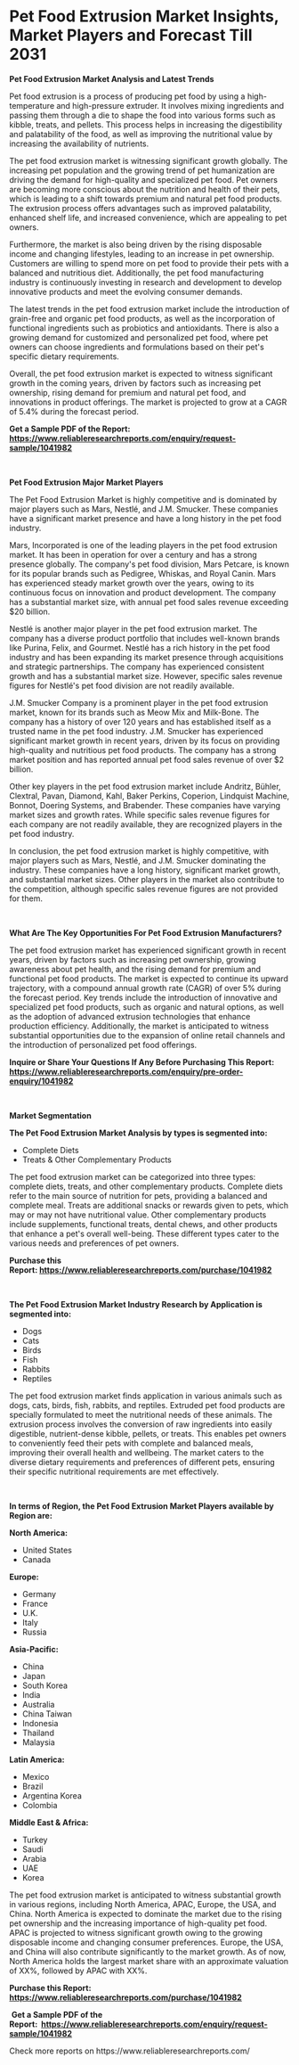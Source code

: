 <p><h1>Pet Food Extrusion Market Insights, Market Players and Forecast Till 2031</h1></p><p><strong>Pet Food Extrusion Market Analysis and Latest Trends</strong></p>
<p><p>Pet food extrusion is a process of producing pet food by using a high-temperature and high-pressure extruder. It involves mixing ingredients and passing them through a die to shape the food into various forms such as kibble, treats, and pellets. This process helps in increasing the digestibility and palatability of the food, as well as improving the nutritional value by increasing the availability of nutrients.</p><p>The pet food extrusion market is witnessing significant growth globally. The increasing pet population and the growing trend of pet humanization are driving the demand for high-quality and specialized pet food. Pet owners are becoming more conscious about the nutrition and health of their pets, which is leading to a shift towards premium and natural pet food products. The extrusion process offers advantages such as improved palatability, enhanced shelf life, and increased convenience, which are appealing to pet owners.</p><p>Furthermore, the market is also being driven by the rising disposable income and changing lifestyles, leading to an increase in pet ownership. Customers are willing to spend more on pet food to provide their pets with a balanced and nutritious diet. Additionally, the pet food manufacturing industry is continuously investing in research and development to develop innovative products and meet the evolving consumer demands.</p><p>The latest trends in the pet food extrusion market include the introduction of grain-free and organic pet food products, as well as the incorporation of functional ingredients such as probiotics and antioxidants. There is also a growing demand for customized and personalized pet food, where pet owners can choose ingredients and formulations based on their pet's specific dietary requirements.</p><p>Overall, the pet food extrusion market is expected to witness significant growth in the coming years, driven by factors such as increasing pet ownership, rising demand for premium and natural pet food, and innovations in product offerings. The market is projected to grow at a CAGR of 5.4% during the forecast period.</p></p>
<p><strong>Get a Sample PDF of the Report:&nbsp; <a href="https://www.reliableresearchreports.com/enquiry/request-sample/1041982">https://www.reliableresearchreports.com/enquiry/request-sample/1041982</a></strong></p>
<p>&nbsp;</p>
<p><strong>Pet Food Extrusion Major Market Players</strong></p>
<p><p>The Pet Food Extrusion Market is highly competitive and is dominated by major players such as Mars, Nestlé, and J.M. Smucker. These companies have a significant market presence and have a long history in the pet food industry.</p><p>Mars, Incorporated is one of the leading players in the pet food extrusion market. It has been in operation for over a century and has a strong presence globally. The company's pet food division, Mars Petcare, is known for its popular brands such as Pedigree, Whiskas, and Royal Canin. Mars has experienced steady market growth over the years, owing to its continuous focus on innovation and product development. The company has a substantial market size, with annual pet food sales revenue exceeding $20 billion.</p><p>Nestlé is another major player in the pet food extrusion market. The company has a diverse product portfolio that includes well-known brands like Purina, Felix, and Gourmet. Nestlé has a rich history in the pet food industry and has been expanding its market presence through acquisitions and strategic partnerships. The company has experienced consistent growth and has a substantial market size. However, specific sales revenue figures for Nestlé's pet food division are not readily available.</p><p>J.M. Smucker Company is a prominent player in the pet food extrusion market, known for its brands such as Meow Mix and Milk-Bone. The company has a history of over 120 years and has established itself as a trusted name in the pet food industry. J.M. Smucker has experienced significant market growth in recent years, driven by its focus on providing high-quality and nutritious pet food products. The company has a strong market position and has reported annual pet food sales revenue of over $2 billion.</p><p>Other key players in the pet food extrusion market include Andritz, Bühler, Clextral, Pavan, Diamond, Kahl, Baker Perkins, Coperion, Lindquist Machine, Bonnot, Doering Systems, and Brabender. These companies have varying market sizes and growth rates. While specific sales revenue figures for each company are not readily available, they are recognized players in the pet food industry.</p><p>In conclusion, the pet food extrusion market is highly competitive, with major players such as Mars, Nestlé, and J.M. Smucker dominating the industry. These companies have a long history, significant market growth, and substantial market sizes. Other players in the market also contribute to the competition, although specific sales revenue figures are not provided for them.</p></p>
<p>&nbsp;</p>
<p><strong>What Are The Key Opportunities For Pet Food Extrusion Manufacturers?</strong></p>
<p><p>The pet food extrusion market has experienced significant growth in recent years, driven by factors such as increasing pet ownership, growing awareness about pet health, and the rising demand for premium and functional pet food products. The market is expected to continue its upward trajectory, with a compound annual growth rate (CAGR) of over 5% during the forecast period. Key trends include the introduction of innovative and specialized pet food products, such as organic and natural options, as well as the adoption of advanced extrusion technologies that enhance production efficiency. Additionally, the market is anticipated to witness substantial opportunities due to the expansion of online retail channels and the introduction of personalized pet food offerings.</p></p>
<p><strong>Inquire or Share Your Questions If Any Before Purchasing This Report: <a href="https://www.reliableresearchreports.com/enquiry/pre-order-enquiry/1041982">https://www.reliableresearchreports.com/enquiry/pre-order-enquiry/1041982</a></strong></p>
<p>&nbsp;</p>
<p><strong>Market Segmentation</strong></p>
<p><strong>The Pet Food Extrusion Market Analysis by types is segmented into:</strong></p>
<p><ul><li>Complete Diets</li><li>Treats & Other Complementary Products</li></ul></p>
<p><p>The pet food extrusion market can be categorized into three types: complete diets, treats, and other complementary products. Complete diets refer to the main source of nutrition for pets, providing a balanced and complete meal. Treats are additional snacks or rewards given to pets, which may or may not have nutritional value. Other complementary products include supplements, functional treats, dental chews, and other products that enhance a pet's overall well-being. These different types cater to the various needs and preferences of pet owners.</p></p>
<p><strong>Purchase this Report:&nbsp;<a href="https://www.reliableresearchreports.com/purchase/1041982">https://www.reliableresearchreports.com/purchase/1041982</a></strong></p>
<p>&nbsp;</p>
<p><strong>The Pet Food Extrusion Market Industry Research by Application is segmented into:</strong></p>
<p><ul><li>Dogs</li><li>Cats</li><li>Birds</li><li>Fish</li><li>Rabbits</li><li>Reptiles</li></ul></p>
<p><p>The pet food extrusion market finds application in various animals such as dogs, cats, birds, fish, rabbits, and reptiles. Extruded pet food products are specially formulated to meet the nutritional needs of these animals. The extrusion process involves the conversion of raw ingredients into easily digestible, nutrient-dense kibble, pellets, or treats. This enables pet owners to conveniently feed their pets with complete and balanced meals, improving their overall health and wellbeing. The market caters to the diverse dietary requirements and preferences of different pets, ensuring their specific nutritional requirements are met effectively.</p></p>
<p>&nbsp;</p>
<p><strong>In terms of Region, the Pet Food Extrusion Market Players available by Region are:</strong></p>
<p>
    <p> <strong> North America: </strong>
        <ul>
            <li>United States</li>
            <li>Canada</li>
        </ul>
        </p> 
    <p> <strong> Europe: </strong>
        <ul>
            <li>Germany</li>
            <li>France</li>
            <li>U.K.</li>
            <li>Italy</li>
            <li>Russia</li>
        </ul>
        </p> 
    <p> <strong> Asia-Pacific: </strong>
        <ul>
            <li>China</li>
            <li>Japan</li>
            <li>South Korea</li>
            <li>India</li>
            <li>Australia</li>
            <li>China Taiwan</li>
            <li>Indonesia</li>
            <li>Thailand</li>
            <li>Malaysia</li>
        </ul>
        </p> 
    <p> <strong> Latin America: </strong>
        <ul>
            <li>Mexico</li>
            <li>Brazil</li>
            <li>Argentina Korea</li>
            <li>Colombia</li>
        </ul>
        </p> 
    <p> <strong> Middle East & Africa: </strong>
        <ul>
            <li>Turkey</li>
            <li>Saudi</li>
            <li>Arabia</li>
            <li>UAE</li>
            <li>Korea</li>
        </ul>
    </p>
    </p>
<p><p>The pet food extrusion market is anticipated to witness substantial growth in various regions, including North America, APAC, Europe, the USA, and China. North America is expected to dominate the market due to the rising pet ownership and the increasing importance of high-quality pet food. APAC is projected to witness significant growth owing to the growing disposable income and changing consumer preferences. Europe, the USA, and China will also contribute significantly to the market growth. As of now, North America holds the largest market share with an approximate valuation of XX%, followed by APAC with XX%.</p></p>
<p><strong>Purchase this Report: <a href="https://www.reliableresearchreports.com/purchase/1041982">https://www.reliableresearchreports.com/purchase/1041982</a></strong></p>
<p>&nbsp;<strong>Get a Sample PDF of the Report:&nbsp;&nbsp;<a href="https://www.reliableresearchreports.com/enquiry/request-sample/1041982">https://www.reliableresearchreports.com/enquiry/request-sample/1041982</a></strong></p>
<p><strong></strong></p>
<p>Check more reports on https://www.reliableresearchreports.com/</p>